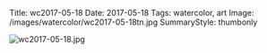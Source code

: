 Title: wc2017-05-18
Date: 2017-05-18
Tags: watercolor, art
Image: /images/watercolor/wc2017-05-18tn.jpg
SummaryStyle: thumbonly

![wc2017-05-18.jpg]({filename}/images/watercolor/wc2017-05-18.jpg)
